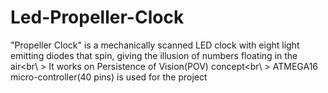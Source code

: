 # Led-Propeller-Clock

"Propeller Clock" is a mechanically scanned LED clock with eight light emitting diodes that spin, giving the illusion of numbers floating in the air<br\ >
It works on Persistence of Vision(POV) concept<br\ >
ATMEGA16 micro-controller(40 pins) is used for the project <br/>

